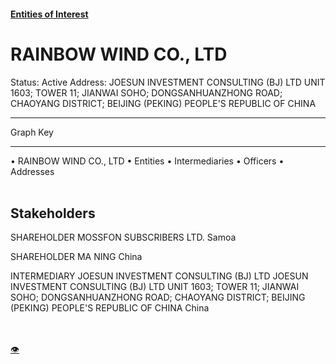 #### [Entities of Interest](/list.html)
<link rel="stylesheet" type="text/css" href="../../assets/style.css">

<style>
body{background-image:url("http://eoi-graphs.s3-website-eu-west-1.amazonaws.com/RAINBOW_WIND_CO.,_LTD.png");background-repeat: no-repeat;background-size: contain;}
.markdown>p>span{background-color: white;}
</style>

# RAINBOW WIND CO., LTD
<span>Status: Active
Address: JOESUN INVESTMENT CONSULTING (BJ) LTD UNIT 1603; TOWER 11; JIANWAI SOHO; DONGSANHUANZHONG ROAD; CHAOYANG DISTRICT; BEIJING (PEKING) PEOPLE'S REPUBLIC OF CHINA
</span>

---



<div class="legend">
Graph Key
<hr>
<span class="focus">• RAINBOW WIND CO., LTD</span>
<span class="entity">• Entities</span>
<span class="intermediary">• Intermediaries</span>
<span class="officer">• Officers</span>
<span class="address">• Addresses</span>
</div><br>


## Stakeholders
<span>SHAREHOLDER
MOSSFON SUBSCRIBERS LTD.
Samoa
</span>

<span>SHAREHOLDER
MA NING
China
</span>

<span>INTERMEDIARY
JOESUN INVESTMENT CONSULTING (BJ) LTD
JOESUN INVESTMENT CONSULTING (BJ) LTD UNIT 1603; TOWER 11; JIANWAI SOHO; DONGSANHUANZHONG ROAD; CHAOYANG DISTRICT; BEIJING (PEKING) PEOPLE'S REPUBLIC OF CHINA
China
</span>


<br><br><a class="contribute_button" href="Readme.md">👁</a>